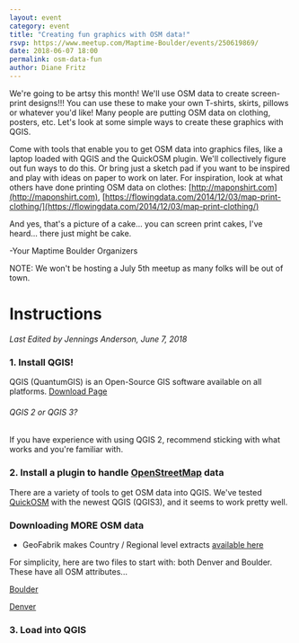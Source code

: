 ```yaml
---
layout: event
category: event
title: "Creating fun graphics with OSM data!"
rsvp: https://www.meetup.com/Maptime-Boulder/events/250619869/
date: 2018-06-07 18:00
permalink: osm-data-fun
author: Diane Fritz
---
```


We're going to be artsy this month! We'll use OSM data to create screen-print designs!!! You can use these to make your own T-shirts, skirts, pillows or whatever you'd like! Many people are putting OSM data on clothing, posters, etc. Let's look at some simple ways to create these graphics with QGIS.

Come with tools that enable you to get OSM data into graphics files, like a laptop loaded with QGIS and the QuickOSM plugin. We'll collectively figure out fun ways to do this. Or bring just a sketch pad if you want to be inspired and play with ideas on paper to work on later. For inspiration, look at what others have done printing OSM data on clothes: [http://maponshirt.com](http://maponshirt.com), [https://flowingdata.com/2014/12/03/map-print-clothing/](https://flowingdata.com/2014/12/03/map-print-clothing/)

And yes, that's a picture of a cake... you can screen print cakes, I've heard... there just might be cake.

-Your Maptime Boulder Organizers

NOTE: We won't be hosting a July 5th meetup as many folks will be out of town.


# Instructions
_Last Edited by Jennings Anderson, June 7, 2018_


### 1. Install QGIS!
QGIS (QuantumGIS) is an Open-Source GIS software available on all platforms. [Download Page](https://qgis.org/en/site/forusers/download.html)

###### _QGIS 2 or QGIS 3_?

If you have experience with using QGIS 2, recommend sticking with what works and you're familiar with.

### 2. Install a plugin to handle [OpenStreetMap](http://openstreetmap.org) data
There are a variety of tools to get OSM data into QGIS. 
We've tested [QuickOSM](https://plugins.qgis.org/plugins/QuickOSM/) with the newest QGIS (QGIS3), and it seems to work pretty well.


### Downloading MORE OSM data
* GeoFabrik makes Country / Regional level extracts [available here](http://download.geofabrik.de/)

For simplicity, here are two files to start with: both Denver and Boulder. These have all OSM attributes... 

[Boulder](/boulder/assets/boulder.geojson.zip)

[Denver](/boulder/assets/denver.geojson.zip)


### 3. Load into QGIS



